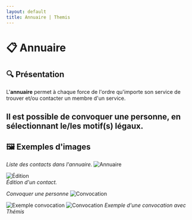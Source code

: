 ```yaml
---
layout: default
title: Annuaire | Themis
---
```


# 📋 **Annuaire**

## 🔍 **Présentation**  

L'**annuaire** permet à chaque force de l'ordre qu'importe son service de trouver et/ou contacter un membre d'un service.

Il est possible de convoquer une personne, en sélectionnant le/les motif(s) légaux.
---

## 🖼️ **Exemples d'images**  

*Liste des contacts dans l'annuaire.*
![Annuaire](https://i.imgur.com/Vzkjffz.png)

![Édition](https://i.imgur.com/iqysjoW.png)  
*Édition d'un contact.*

*Convoquer une personne*
![Convocation](https://i.imgur.com/8tE9IAA.png)

![Exemple convocation](https://i.imgur.com/eFDV05I.png)
![Convocation](https://i.imgur.com/9knVIJa.png)
*Exemple d'une convocation avec Thémis*